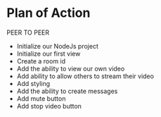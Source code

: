 # Plan of Action

PEER TO PEER

- Initialize our NodeJs project
- Initialize our first view
- Create a room id
- Add the ability to view our own video
- Add ability to allow others to stream their video
- Add styling
- Add the ability to create messages
- Add mute button
- Add stop video button
